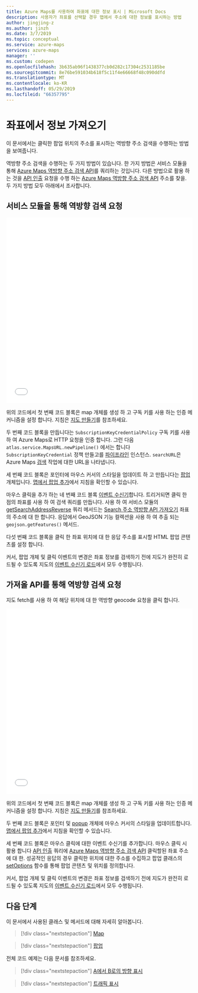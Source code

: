```yaml
---
title: Azure Maps를 사용하여 좌표에 대한 정보 표시 | Microsoft Docs
description: 사용자가 좌표를 선택할 경우 맵에서 주소에 대한 정보를 표시하는 방법
author: jingjing-z
ms.author: jinzh
ms.date: 3/7/2019
ms.topic: conceptual
ms.service: azure-maps
services: azure-maps
manager: ''
ms.custom: codepen
ms.openlocfilehash: 3b635ab96f1438377cb0d282c17304c2531185be
ms.sourcegitcommit: 8e76be591034b618f5c11f4e66668f48c090ddfd
ms.translationtype: MT
ms.contentlocale: ko-KR
ms.lasthandoff: 05/29/2019
ms.locfileid: "66357795"
---
```

# <a name="get-information-from-a-coordinate"></a>좌표에서 정보 가져오기

이 문서에서는 클릭한 팝업 위치의 주소를 표시하는 역방향 주소 검색을 수행하는 방법을 보여줍니다.

역방향 주소 검색을 수행하는 두 가지 방법이 있습니다. 한 가지 방법은 서비스 모듈을 통해 [Azure Maps 역방향 주소 검색 API](https://docs.microsoft.com/rest/api/maps/search/getsearchaddressreverse)를 쿼리하는 것입니다. 다른 방법으로 활용 하는 것을 [API 인출](https://fetch.spec.whatwg.org/) 요청을 수행 하는 [Azure Maps 역방향 주소 검색 API](https://docs.microsoft.com/rest/api/maps/search/getsearchaddressreverse) 주소를 찾을. 두 가지 방법 모두 아래에서 조사합니다.

## <a name="make-a-reverse-search-request-via-service-module"></a>서비스 모듈을 통해 역방향 검색 요청

<iframe height='500' scrolling='no' title='좌표에서 정보 가져오기(서비스 모듈)' src='//codepen.io/azuremaps/embed/ejEYMZ/?height=265&theme-id=0&default-tab=js,result&embed-version=2&editable=true' frameborder='no' allowtransparency='true' allowfullscreen='true' style='width: 100%;'><a href='https://codepen.io'>CodePen</a>에서 Azure Maps(<a href='https://codepen.io/azuremaps'>@azuremaps</a>)로 펜 <a href='https://codepen.io/azuremaps/pen/ejEYMZ/'>좌표에서 정보 가져오기(서비스 모듈)</a>를 참조하세요.
</iframe>

위의 코드에서 첫 번째 코드 블록은 map 개체를 생성 하 고 구독 키를 사용 하는 인증 메커니즘을 설정 합니다. 지침은 [지도 만들기](./map-create.md)를 참조하세요.

두 번째 코드 블록을 만듭니다는 `SubscriptionKeyCredentialPolicy` 구독 키를 사용 하 여 Azure Maps로 HTTP 요청을 인증 합니다. 그런 다음 `atlas.service.MapsURL.newPipeline()` 에서는 합니다 `SubscriptionKeyCredential` 정책 만들고를 [파이프라인](https://docs.microsoft.com/javascript/api/azure-maps-rest/atlas.service.pipeline?view=azure-maps-typescript-latest) 인스턴스. `searchURL`은 Azure Maps [검색](https://docs.microsoft.com/rest/api/maps/search) 작업에 대한 URL을 나타냅니다.

세 번째 코드 블록은 포인터에 마우스 커서의 스타일을 업데이트 하 고 만듭니다는 [팝업](https://docs.microsoft.com/javascript/api/azure-maps-control/atlas.popup?view=azure-iot-typescript-latest#open) 개체입니다. [맵에서 팝업 추가](./map-add-popup.md)에서 지침을 확인할 수 있습니다.

마우스 클릭을 추가 하는 네 번째 코드 블록 [이벤트 수신기](https://docs.microsoft.com/javascript/api/azure-maps-control/atlas.map?view=azure-iot-typescript-latest#events)합니다. 트리거되면 클릭 한 점의 좌표를 사용 하 여 검색 쿼리를 만듭니다. 사용 하 여 서비스 모듈의 [getSearchAddressReverse](https://docs.microsoft.com/javascript/api/azure-maps-rest/atlas.service.searchurl?view=azure-iot-typescript-latest#searchaddressreverse-aborter--geojson-position--searchaddressreverseoptions-) 쿼리 메서드는 [Search 주소 역방향 API 가져오기](https://docs.microsoft.com/rest/api/maps/search/getsearchaddressreverse) 좌표의 주소에 대 한 합니다. 응답에서 GeoJSON 기능 컬렉션을 사용 하 여 추출 되는 `geojson.getFeatures()` 메서드.

다섯 번째 코드 블록을 클릭 한 좌표 위치에 대 한 응답 주소를 표시할 HTML 팝업 콘텐츠를 설정 합니다.

커서, 팝업 개체 및 클릭 이벤트의 변경은 좌표 정보를 검색하기 전에 지도가 완전히 로드될 수 있도록 지도의 [이벤트 수신기 로드](https://docs.microsoft.com/javascript/api/azure-maps-control/atlas.map?view=azure-iot-typescript-latest#events)에서 모두 수행됩니다.

## <a name="make-a-reverse-search-request-via-fetch-api"></a>가져올 API를 통해 역방향 검색 요청

지도 fetch를 사용 하 여 해당 위치에 대 한 역방향 geocode 요청을 클릭 합니다.

<iframe height='500' scrolling='no' title='좌표에서 정보 가져오기' src='//codepen.io/azuremaps/embed/ddXzoB/?height=516&theme-id=0&default-tab=js,result&embed-version=2&editable=true' frameborder='no' allowtransparency='true' allowfullscreen='true' style='width: 100%;'><a href='https://codepen.io'>CodePen</a>에서 Azure Maps(<a href='https://codepen.io/azuremaps'>@azuremaps</a>)로 펜 <a href='https://codepen.io/azuremaps/pen/ddXzoB/'>좌표에서 정보 가져오기</a>를 참조하세요.
</iframe>

위의 코드에서 첫 번째 코드 블록은 map 개체를 생성 하 고 구독 키를 사용 하는 인증 메커니즘을 설정 합니다. 지침은 [지도 만들기](./map-create.md)를 참조하세요.

두 번째 코드 블록은 포인터 및 [popup](https://docs.microsoft.com/javascript/api/azure-maps-control/atlas.popup?view=azure-iot-typescript-latest#open) 개체에 마우스 커서의 스타일을 업데이트합니다. [맵에서 팝업 추가](./map-add-popup.md)에서 지침을 확인할 수 있습니다.

세 번째 코드 블록은 마우스 클릭에 대한 이벤트 수신기를 추가합니다. 마우스 클릭 시 활용 합니다 [API 인출](https://fetch.spec.whatwg.org/) 쿼리에 [Azure Maps 역방향 주소 검색 API](https://docs.microsoft.com/rest/api/maps/search/getsearchaddressreverse) 클릭할된 좌표 주소에 대 한. 성공적인 응답의 경우 클릭한 위치에 대한 주소를 수집하고 팝업 클래스의 [setOptions](https://docs.microsoft.com/javascript/api/azure-maps-control/atlas.popup?view=azure-iot-typescript-latest#setoptions-popupoptions-) 함수를 통해 팝업 콘텐츠 및 위치를 정의합니다.

커서, 팝업 개체 및 클릭 이벤트의 변경은 좌표 정보를 검색하기 전에 지도가 완전히 로드될 수 있도록 지도의 [이벤트 수신기 로드](https://docs.microsoft.com/javascript/api/azure-maps-control/atlas.map?view=azure-iot-typescript-latest#events)에서 모두 수행됩니다.

## <a name="next-steps"></a>다음 단계

이 문서에서 사용된 클래스 및 메서드에 대해 자세히 알아봅니다.

> [!div class="nextstepaction"]
> [Map](https://docs.microsoft.com/javascript/api/azure-maps-control/atlas.map?view=azure-iot-typescript-latest)

> [!div class="nextstepaction"]
> [팝업](https://docs.microsoft.com/javascript/api/azure-maps-control/atlas.popup?view=azure-iot-typescript-latest)

전체 코드 예제는 다음 문서를 참조하세요.

> [!div class="nextstepaction"]
> [A에서 B로의 방향 표시](./map-route.md)

> [!div class="nextstepaction"]
> [트래픽 표시](./map-show-traffic.md)
